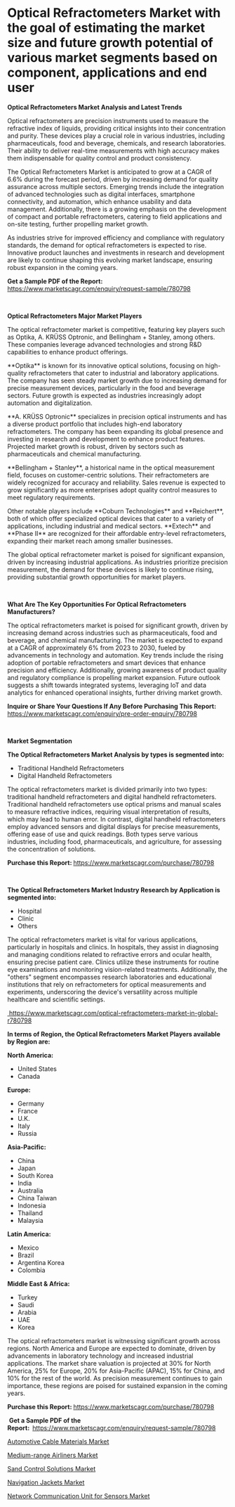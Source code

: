 <p><h1>Optical Refractometers Market with the goal of estimating the market size and future growth potential of various market segments based on component, applications and end user</h1></p><p><strong>Optical Refractometers Market Analysis and Latest Trends</strong></p>
<p><p>Optical refractometers are precision instruments used to measure the refractive index of liquids, providing critical insights into their concentration and purity. These devices play a crucial role in various industries, including pharmaceuticals, food and beverage, chemicals, and research laboratories. Their ability to deliver real-time measurements with high accuracy makes them indispensable for quality control and product consistency.</p><p>The Optical Refractometers Market is anticipated to grow at a CAGR of 6.6% during the forecast period, driven by increasing demand for quality assurance across multiple sectors. Emerging trends include the integration of advanced technologies such as digital interfaces, smartphone connectivity, and automation, which enhance usability and data management. Additionally, there is a growing emphasis on the development of compact and portable refractometers, catering to field applications and on-site testing, further propelling market growth. </p><p>As industries strive for improved efficiency and compliance with regulatory standards, the demand for optical refractometers is expected to rise. Innovative product launches and investments in research and development are likely to continue shaping this evolving market landscape, ensuring robust expansion in the coming years.</p></p>
<p><strong>Get a Sample PDF of the Report:&nbsp;</strong> <a href="https://www.marketscagr.com/enquiry/request-sample/780798?utm_campaign=1259&utm_medium=2&utm_source=Github&utm_content=ia&utm_term=15102024&utm_id=optical-refractometers">https://www.marketscagr.com/enquiry/request-sample/780798</a></p>
<p>&nbsp;</p>
<p><strong>Optical Refractometers Major Market Players</strong></p>
<p><p>The optical refractometer market is competitive, featuring key players such as Optika, A. KRÜSS Optronic, and Bellingham + Stanley, among others. These companies leverage advanced technologies and strong R&D capabilities to enhance product offerings.</p><p>**Optika** is known for its innovative optical solutions, focusing on high-quality refractometers that cater to industrial and laboratory applications. The company has seen steady market growth due to increasing demand for precise measurement devices, particularly in the food and beverage sectors. Future growth is expected as industries increasingly adopt automation and digitalization.</p><p>**A. KRÜSS Optronic** specializes in precision optical instruments and has a diverse product portfolio that includes high-end laboratory refractometers. The company has been expanding its global presence and investing in research and development to enhance product features. Projected market growth is robust, driven by sectors such as pharmaceuticals and chemical manufacturing.</p><p>**Bellingham + Stanley**, a historical name in the optical measurement field, focuses on customer-centric solutions. Their refractometers are widely recognized for accuracy and reliability. Sales revenue is expected to grow significantly as more enterprises adopt quality control measures to meet regulatory requirements.</p><p>Other notable players include **Coburn Technologies** and **Reichert**, both of which offer specialized optical devices that cater to a variety of applications, including industrial and medical sectors. **Extech** and **Phase II** are recognized for their affordable entry-level refractometers, expanding their market reach among smaller businesses.</p><p>The global optical refractometer market is poised for significant expansion, driven by increasing industrial applications. As industries prioritize precision measurement, the demand for these devices is likely to continue rising, providing substantial growth opportunities for market players.</p></p>
<p>&nbsp;</p>
<p><strong>What Are The Key Opportunities For Optical Refractometers Manufacturers?</strong></p>
<p><p>The optical refractometers market is poised for significant growth, driven by increasing demand across industries such as pharmaceuticals, food and beverage, and chemical manufacturing. The market is expected to expand at a CAGR of approximately 6% from 2023 to 2030, fueled by advancements in technology and automation. Key trends include the rising adoption of portable refractometers and smart devices that enhance precision and efficiency. Additionally, growing awareness of product quality and regulatory compliance is propelling market expansion. Future outlook suggests a shift towards integrated systems, leveraging IoT and data analytics for enhanced operational insights, further driving market growth.</p></p>
<p><strong>Inquire or Share Your Questions If Any Before Purchasing This Report:</strong> <a href="https://www.marketscagr.com/enquiry/pre-order-enquiry/780798?utm_campaign=1259&utm_medium=2&utm_source=Github&utm_content=ia&utm_term=15102024&utm_id=optical-refractometers">https://www.marketscagr.com/enquiry/pre-order-enquiry/780798</a></p>
<p>&nbsp;</p>
<p><strong>Market Segmentation</strong></p>
<p><strong>The Optical Refractometers Market Analysis by types is segmented into:</strong></p>
<p><ul><li>Traditional Handheld Refractometers</li><li>Digital Handheld Refractometers</li></ul></p>
<p><p>The optical refractometers market is divided primarily into two types: traditional handheld refractometers and digital handheld refractometers. Traditional handheld refractometers use optical prisms and manual scales to measure refractive indices, requiring visual interpretation of results, which may lead to human error. In contrast, digital handheld refractometers employ advanced sensors and digital displays for precise measurements, offering ease of use and quick readings. Both types serve various industries, including food, pharmaceuticals, and agriculture, for assessing the concentration of solutions.</p></p>
<p><strong>Purchase this Report:&nbsp;</strong><a href="https://www.marketscagr.com/purchase/780798?utm_campaign=1259&utm_medium=2&utm_source=Github&utm_content=ia&utm_term=15102024&utm_id=optical-refractometers">https://www.marketscagr.com/purchase/780798</a></p>
<p>&nbsp;</p>
<p><strong>The Optical Refractometers Market Industry Research by Application is segmented into:</strong></p>
<p><ul><li>Hospital</li><li>Clinic</li><li>Others</li></ul></p>
<p><p>The optical refractometers market is vital for various applications, particularly in hospitals and clinics. In hospitals, they assist in diagnosing and managing conditions related to refractive errors and ocular health, ensuring precise patient care. Clinics utilize these instruments for routine eye examinations and monitoring vision-related treatments. Additionally, the "others" segment encompasses research laboratories and educational institutions that rely on refractometers for optical measurements and experiments, underscoring the device's versatility across multiple healthcare and scientific settings.</p></p>
<p><a href="https://www.marketscagr.com/optical-refractometers-market-in-global-r780798?utm_campaign=1259&utm_medium=2&utm_source=Github&utm_content=ia&utm_term=15102024&utm_id=optical-refractometers">&nbsp;https://www.marketscagr.com/optical-refractometers-market-in-global-r780798</a></p>
<p><strong>In terms of Region, the Optical Refractometers Market Players available by Region are:</strong></p>
<p>
    <p> <strong> North America: </strong>
        <ul>
            <li>United States</li>
            <li>Canada</li>
        </ul>
        </p> 
    <p> <strong> Europe: </strong>
        <ul>
            <li>Germany</li>
            <li>France</li>
            <li>U.K.</li>
            <li>Italy</li>
            <li>Russia</li>
        </ul>
        </p> 
    <p> <strong> Asia-Pacific: </strong>
        <ul>
            <li>China</li>
            <li>Japan</li>
            <li>South Korea</li>
            <li>India</li>
            <li>Australia</li>
            <li>China Taiwan</li>
            <li>Indonesia</li>
            <li>Thailand</li>
            <li>Malaysia</li>
        </ul>
        </p> 
    <p> <strong> Latin America: </strong>
        <ul>
            <li>Mexico</li>
            <li>Brazil</li>
            <li>Argentina Korea</li>
            <li>Colombia</li>
        </ul>
        </p> 
    <p> <strong> Middle East & Africa: </strong>
        <ul>
            <li>Turkey</li>
            <li>Saudi</li>
            <li>Arabia</li>
            <li>UAE</li>
            <li>Korea</li>
        </ul>
    </p>
    </p>
<p><p>The optical refractometers market is witnessing significant growth across regions. North America and Europe are expected to dominate, driven by advancements in laboratory technology and increased industrial applications. The market share valuation is projected at 30% for North America, 25% for Europe, 20% for Asia-Pacific (APAC), 15% for China, and 10% for the rest of the world. As precision measurement continues to gain importance, these regions are poised for sustained expansion in the coming years.</p></p>
<p><strong>Purchase this Report: </strong><a href="https://www.marketscagr.com/purchase/780798?utm_campaign=1259&utm_medium=2&utm_source=Github&utm_content=ia&utm_term=15102024&utm_id=optical-refractometers">https://www.marketscagr.com/purchase/780798</a></p>
<p>&nbsp;<strong>Get a Sample PDF of the Report:&nbsp;&nbsp;</strong><a href="https://www.marketscagr.com/enquiry/request-sample/780798?utm_campaign=1259&utm_medium=2&utm_source=Github&utm_content=ia&utm_term=15102024&utm_id=optical-refractometers">https://www.marketscagr.com/enquiry/request-sample/780798</a></p>
<p><strong></strong></p>
<p><p><a href="https://www.linkedin.com/pulse/global-automotive-cable-materials-market-trends-analysis-future-shyyf?utm_campaign=1259&utm_medium=2&utm_source=Github&utm_content=ia&utm_term=15102024&utm_id=optical-refractometers">Automotive Cable Materials Market</a></p><p><a href="https://www.linkedin.com/pulse/regulatory-landscape-its-influence-global-medium-range-airliners-2xpaf?utm_campaign=1259&utm_medium=2&utm_source=Github&utm_content=ia&utm_term=15102024&utm_id=optical-refractometers">Medium-range Airliners Market</a></p><p><a href="https://issuu.com/reportprime-2/docs/sand-control-solutions-market-size-_4c4252fa573f3c?utm_campaign=1259&utm_medium=2&utm_source=Github&utm_content=ia&utm_term=15102024&utm_id=optical-refractometers">Sand Control Solutions Market</a></p><p><a href="https://github.com/sharitatri97/Market-Research-Report-List-1/blob/main/navigation-jackets-market.md?utm_campaign=1259&utm_medium=2&utm_source=Github&utm_content=ia&utm_term=15102024&utm_id=optical-refractometers">Navigation Jackets Market</a></p><p><a href="https://github.com/mabutironaldo/Market-Research-Report-List-6/blob/main/network-communication-unit-for-sensors-market.md?utm_campaign=1259&utm_medium=2&utm_source=Github&utm_content=ia&utm_term=15102024&utm_id=optical-refractometers">Network Communication Unit for Sensors Market</a></p></p>